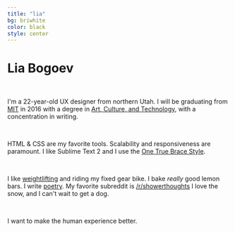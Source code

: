 ```yaml
---
title: "lia"
bg: briwhite
color: black
style: center
---
```


# Lia Bogoev

<br/>

I'm a 22-year-old UX designer from northern Utah. I will be graduating from <a href="http://web.mit.edu" target="_blank">MIT</a> in 2016 with a degree in <a href="http://act.mit.edu" target="_blank">Art, Culture, and Technology</a>, with a concentration in writing. 

<br/>

HTML & CSS are my favorite tools. Scalability and responsiveness are paramount. I like Sublime Text 2 and I use the <a href="http://en.wikipedia.org/wiki/Indent_style#Variant:_1TBS" target="_blank">One True Brace Style</a>. 

<br/>

I like <a href="http://stronglifts.com" target="_blank">weightlifting</a> and riding my fixed gear bike. I bake *really* good lemon bars. I write <a href="http://poetry.liabogoev.com" target="_blank">poetry</a>. My favorite subreddit is <a href="http://www.reddit.com/r/showerthoughts" target="_blank">/r/showerthoughts</a> I love the snow, and I can't wait to get a dog. 

<br/>

I want to make the human experience better. 

